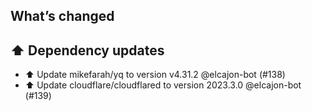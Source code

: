 ## What’s changed
## ⬆️ Dependency updates

- ⬆️ Update mikefarah/yq to version v4.31.2 @elcajon-bot (#138)
- ⬆️ Update cloudflare/cloudflared to version 2023.3.0 @elcajon-bot (#139)
